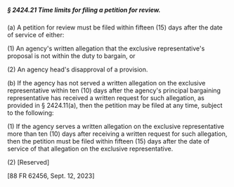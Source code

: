 ##### § 2424.21 Time limits for filing a petition for review. #####

(a) A petition for review must be filed within fifteen (15) days after the date of service of either:

(1) An agency's written allegation that the exclusive representative's proposal is not within the duty to bargain, or

(2) An agency head's disapproval of a provision.

(b) If the agency has not served a written allegation on the exclusive representative within ten (10) days after the agency's principal bargaining representative has received a written request for such allegation, as provided in § 2424.11(a), then the petition may be filed at any time, subject to the following:

(1) If the agency serves a written allegation on the exclusive representative more than ten (10) days after receiving a written request for such allegation, then the petition must be filed within fifteen (15) days after the date of service of that allegation on the exclusive representative.

(2) [Reserved]

[88 FR 62456, Sept. 12, 2023]